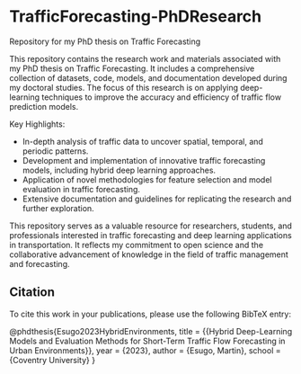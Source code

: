 # TrafficForecasting-PhDResearch
Repository for my PhD thesis on Traffic Forecasting

This repository contains the research work and materials associated with my PhD thesis on Traffic Forecasting. It includes a comprehensive collection of datasets, code, models, and documentation developed during my doctoral studies. The focus of this research is on applying deep-learning techniques to improve the accuracy and efficiency of traffic flow prediction models. 

Key Highlights:
- In-depth analysis of traffic data to uncover spatial, temporal, and periodic patterns.
- Development and implementation of innovative traffic forecasting models, including hybrid deep learning approaches.
- Application of novel methodologies for feature selection and model evaluation in traffic forecasting.
- Extensive documentation and guidelines for replicating the research and further exploration.

This repository serves as a valuable resource for researchers, students, and professionals interested in traffic forecasting and deep learning applications in transportation. It reflects my commitment to open science and the collaborative advancement of knowledge in the field of traffic management and forecasting.

## Citation
To cite this work in your publications, please use the following BibTeX entry:

@phdthesis{Esugo2023HybridEnvironments,
title = {{Hybrid Deep-Learning Models and Evaluation Methods for Short-Term Traffic Flow Forecasting in Urban Environments}},
year = {2023},
author = {Esugo, Martin},
school = {Coventry University}
}
